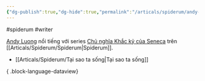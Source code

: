 ```yaml
---
{"dg-publish":true,"dg-hide":true,"permalink":"/articals/spiderum/andy-luong/","hide":true,"dgPassFrontmatter":true}
---
```


#spiderum #writer

[Andy Luong](https://spiderum.com/nguoi-dung/a_dreamer) nổi tiếng với series [Chủ nghĩa Khắc kỷ của Seneca](https://shopee.vn/Combo-S%C3%A1ch-Seneca-Nh%E1%BB%AFng-B%E1%BB%A9c-Th%C6%B0-%C4%90%E1%BA%A1o-%C4%90%E1%BB%A9c-%E2%80%93-Ch%E1%BB%A7-Ngh%C4%A9a-Kh%E1%BA%AFc-K%E1%BB%B7-Trong-%C4%90%E1%BB%9Di-S%E1%BB%91ng-T%E1%BA%ADp-1-2-i.119238273.17886942205?sp_atk=6a79dbfa-39a5-445a-a530-705b64648cae&xptdk=6a79dbfa-39a5-445a-a530-705b64648cae) trên [[Articals/Spiderum/Spiderum\|Spiderum]].

- [[Articals/Spiderum/Tại sao ta sống\|Tại sao ta sống]]

{ .block-language-dataview}